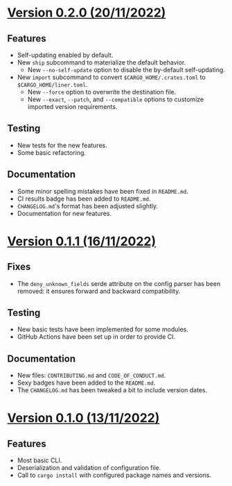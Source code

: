 # [Version 0.2.0 (20/11/2022)](https://crates.io/crates/cargo-liner/0.2.0)
## Features

 * Self-updating enabled by default.
 * New `ship` subcommand to materialize the default behavior.
   * New `--no-self-update` option to disable the by-default self-updating.
 * New `import` subcommand to convert `$CARGO_HOME/.crates.toml` to
   `$CARGO_HOME/liner.toml`.
   * New `--force` option to overwrite the destination file.
   * New `--exact`, `--patch`, and `--compatible` options to customize imported
     version requirements.

## Testing

 * New tests for the new features.
 * Some basic refactoring.

## Documentation

 * Some minor spelling mistakes have been fixed in `README.md`.
 * CI results badge has been added to `README.md`.
 * `CHANGELOG.md`'s format has been adjusted slightly.
 * Documentation for new features.


# [Version 0.1.1 (16/11/2022)](https://crates.io/crates/cargo-liner/0.1.1)
## Fixes

 * The `deny_unknown_fields` serde attribute on the config parser has been
   removed: it ensures forward and backward compatibility.

## Testing

 * New basic tests have been implemented for some modules.
 * GitHub Actions have been set up in order to provide CI.

## Documentation

 * New files: `CONTRIBUTING.md` and `CODE_OF_CONDUCT.md`.
 * Sexy badges have been added to the `README.md`.
 * The `CHANGELOG.md` has been tweaked a bit to include version dates.


# [Version 0.1.0 (13/11/2022)](https://crates.io/crates/cargo-liner/0.1.0)
## Features

 * Most basic CLI.
 * Deserialization and validation of configuration file.
 * Call to `cargo install` with configured package names and versions.
